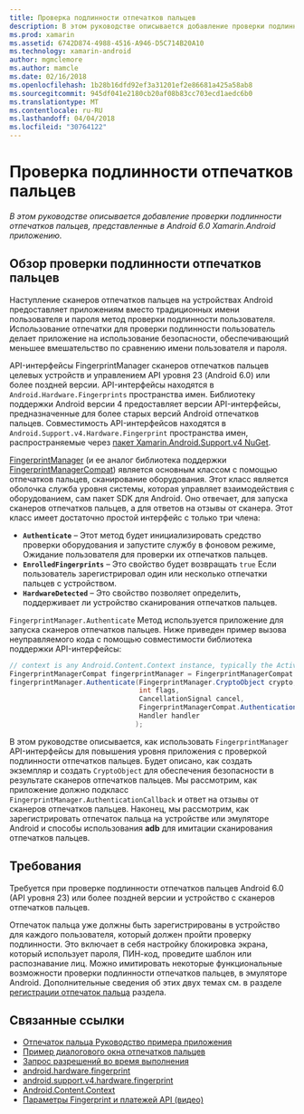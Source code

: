 ```yaml
---
title: Проверка подлинности отпечатков пальцев
description: В этом руководстве описывается добавление проверки подлинности отпечатков пальцев, представленные в Android 6.0 Xamarin.Android приложению.
ms.prod: xamarin
ms.assetid: 6742D874-4988-4516-A946-D5C714B20A10
ms.technology: xamarin-android
author: mgmclemore
ms.author: mamcle
ms.date: 02/16/2018
ms.openlocfilehash: 1b28b16dfd92ef3a31201ef2e86681a425a58ab8
ms.sourcegitcommit: 945df041e2180cb20af08b83cc703ecd1aedc6b0
ms.translationtype: MT
ms.contentlocale: ru-RU
ms.lasthandoff: 04/04/2018
ms.locfileid: "30764122"
---
```

# <a name="fingerprint-authentication"></a>Проверка подлинности отпечатков пальцев

_В этом руководстве описывается добавление проверки подлинности отпечатков пальцев, представленные в Android 6.0 Xamarin.Android приложению._


## <a name="fingerprint-authentication-overview"></a>Обзор проверки подлинности отпечатков пальцев

Наступление сканеров отпечатков пальцев на устройствах Android предоставляет приложениям вместо традиционных имени пользователя и пароля метод проверки подлинности пользователя. Использование отпечатки для проверки подлинности пользователь делает приложение на использование безопасности, обеспечивающий меньшее вмешательство по сравнению имени пользователя и пароля.

API-интерфейсы FingerprintManager сканеров отпечатков пальцев целевых устройств и управлением API уровня 23 (Android 6.0) или более поздней версии. API-интерфейсы находятся в `Android.Hardware.Fingerprints` пространства имен. Библиотеку поддержки Android версии 4 предоставляет версии API-интерфейсы, предназначенные для более старых версий Android отпечатков пальцев. Совместимость API-интерфейсов находятся в `Android.Support.v4.Hardware.Fingerprint` пространства имен, распространяемые через [пакет Xamarin.Android.Support.v4 NuGet](https://www.nuget.org/packages/Xamarin.Android.Support.v4/).

[FingerprintManager](http://developer.android.com/reference/android/hardware/fingerprint/FingerprintManager.html) (и ее аналог библиотека поддержки [FingerprintManagerCompat](http://developer.android.com/reference/android/support/v4/hardware/fingerprint/FingerprintManagerCompat.html)) является основным классом с помощью отпечатков пальцев, сканирование оборудования. Этот класс является оболочка служба уровня системы, которая управляет взаимодействия с оборудованием, сам пакет SDK для Android. Оно отвечает, для запуска сканеров отпечатков пальцев, а для ответов на отзывы от сканера. Этот класс имеет достаточно простой интерфейс с только три члена:

* **`Authenticate`** &ndash; Этот метод будет инициализировать средство проверки оборудования и запустите службу в фоновом режиме, Ожидание пользователя для проверки их отпечатков пальцев.
* **`EnrolledFingerprints`** &ndash; Это свойство будет возвращать `true` Если пользователь зарегистрировал один или несколько отпечатки пальцев с устройством.
* **`HardwareDetected`** &ndash; Это свойство позволяет определить, поддерживает ли устройство сканирования отпечатков пальцев.

`FingerprintManager.Authenticate` Метод используется приложение для запуска сканеров отпечатков пальцев. Ниже приведен пример вызова неуправляемого кода с помощью совместимости библиотека поддержки API-интерфейсы:

```csharp
// context is any Android.Content.Context instance, typically the Activity 
FingerprintManagerCompat fingerprintManager = FingerprintManagerCompat.From(context);
fingerprintManager.Authenticate(FingerprintManager.CryptoObject crypto,
                                int flags,
                                CancellationSignal cancel,
                                FingerprintManagerCompat.AuthenticationCallback callback,
                                Handler handler
                               );
```

В этом руководстве описывается, как использовать `FingerprintManager` API-интерфейсы для повышения уровня приложения с проверкой подлинности отпечатков пальцев. Будет описано, как создать экземпляр и создать `CryptoObject` для обеспечения безопасности в результате сканеров отпечатков пальцев. Мы рассмотрим, как приложение должно подкласс `FingerprintManager.AuthenticationCallback` и ответ на отзывы от сканеров отпечатков пальцев. Наконец, мы рассмотрим, как зарегистрировать отпечаток пальца на устройстве или эмуляторе Android и способы использования **adb** для имитации сканирования отпечатков пальцев.

## <a name="requirements"></a>Требования

Требуется при проверке подлинности отпечатков пальцев Android 6.0 (API уровня 23) или более поздней версии и устройство с сканеров отпечатков пальцев. 

Отпечаток пальца уже должны быть зарегистрированы в устройство для каждого пользователя, который должен пройти проверку подлинности. Это включает в себя настройку блокировка экрана, который использует пароля, ПИН-код, проведите шаблон или распознавание лиц. Можно имитировать некоторые функциональные возможности проверки подлинности отпечатков пальцев, в эмуляторе Android.  Дополнительные сведения об этих двух темах см. в разделе [регистрации отпечаток пальца](enrolling-fingerprint.md) раздела. 






## <a name="related-links"></a>Связанные ссылки

- [Отпечаток пальца Руководство примера приложения](https://developer.xamarin.com/samples/monodroid/FingerprintGuide/)
- [Пример диалогового окна отпечатков пальцев](https://developer.xamarin.com/samples/monodroid/android-m/FingerprintDialog/)
- [Запрос разрешений во время выполнения](http://developer.android.com/training/permissions/requesting.html)
- [android.hardware.fingerprint](http://developer.android.com/reference/android/hardware/fingerprint/package-summary.html)
- [android.support.v4.hardware.fingerprint](http://developer.android.com/reference/android/support/v4/hardware/fingerprint/package-summary.html)
- [Android.Content.Context](https://developer.xamarin.com/api/type/Android.Content.Context/)
- [Параметры Fingerprint и платежей API (видео)](https://youtu.be/VOn7VrTRlA4)
